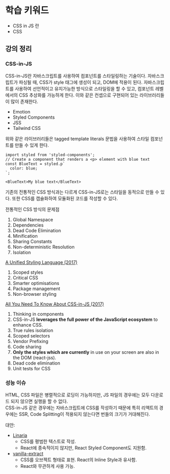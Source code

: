 # 학습 키워드

- CSS in JS 란
- CSS

## 강의 정리

### CSS-in-JS

CSS-in-JS란 자바스크립트를 사용하여 컴포넌트를 스타일링하는 기술이다. 자바스크립트가 파싱될 때, CSS가 style 태그에 생성이 되고, DOM에 적용이 된다. 자바스크립트를 사용하여 선언적이고 유지가능한 방식으로 스타일링을 할 수 있고,  컴포넌트 레벨에서의 CSS 추상화를 가능하게 한다. 이와 같은 컨셉으로 구현되어 있는 라이브러리들이 많이 존재한다.

- Emotion
- Styled Components
- JSS
- Tailwind CSS

위와 같은 라이브러리들은 tagged template literals 문법을 사용하여 스타일 컴포넌트를 만들 수 있게 한다.

```tsx
import styled from 'styled-components';
// Create a component that renders a <p> element with blue text
const BlueText = styled.p`
  color: blue;
`;

<BlueText>My blue text</BlueText>
```

기존의 전통적인 CSS 방식과는 다르게 CSS-in-JS로는 스타일을 동적으로 만들 수 있다. 또한 CSS를 캡슐화하여 모듈화된 코드를 작성할 수 있다.

전통적인 CSS 방식의 문제점

1. Global Namespace
2. Dependencies
3. Dead Code Elimination
4. Minification
5. Sharing Constants
6. Non-deterministic Resolution
7. Isolation

[A Unified Styling Language (2017)](https://blog.rhostem.com/posts/2017-06-24-unified-styling-language)  

1. Scoped styles
2. Critical CSS
3. Smarter optimisations
4. Package management
5. Non-browser styling


[All You Need To Know About CSS-in-JS (2017)](https://d0gf00t.tistory.com/22)

1. Thinking in components
2. CSS-in-JS **leverages the full power of the JavaScript ecosystem** to enhance CSS.
3. True rules isolation
4. Scoped selectors
5. Vendor Prefixing
6. Code sharing
7. **Only the styles which are currently** in use on your screen are also in the DOM (react-jss).
8. Dead code elimination
9. Unit tests for CSS

### 성능 이슈

HTML, CSS 파일은 병렬적으로 로딩이 가능하지만, JS 파일의 경우에는 모두 다운로드 되지 않으면 실행을 할 수 없다.  
CSS-in-JS 같은 경우에는 자바스크립트에 CSS를 작성하기 때문에 특히 리액트의 경우에는 SSR, Code Splitting이 적용되지 않는다면 번들의 크기가 거대해진다.  

대안:

- [Linaria](https://linaria.dev/)
    - CSS를 평범한 텍스트로 작성.
    - React에 종속적이지 않지만, React Styled Component도 지원함.
- [vanilla-extract](https://vanilla-extract.style/)
    - CSS를 오브젝트 형태로 표현. React의 Inline Style과 유사함.
    - React와 무관하게 사용 가능.